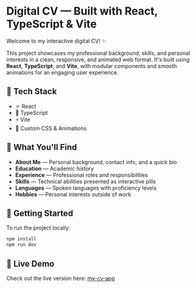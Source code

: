 # Digital CV — Built with React, TypeScript & Vite

Welcome to my interactive digital CV! ✨

This project showcases my professional background, skills, and personal interests in a clean, responsive, and animated web format. It's built using **React**, **TypeScript**, and **Vite**, with modular components and smooth animations for an engaging user experience.

## 🧰 Tech Stack

- ⚛️ React
- 🔷 TypeScript
- ⚡ Vite
- 🎨 Custom CSS & Animations

## 📂 What You'll Find

- **About Me** — Personal background, contact info, and a quick bio
- **Education** — Academic history
- **Experience** — Professional roles and responsibilities
- **Skills** — Technical abilities presented as interactive pills
- **Languages** — Spoken languages with proficiency levels
- **Hobbies** — Personal interests outside of work

## 🚀 Getting Started

To run the project locally:

```bash
npm install
npm run dev
```

## 🔗 Live Demo

Check out the live version here: [my-cv-app](https://my-cv-app-iuliabunescus-projects.vercel.app/about)
